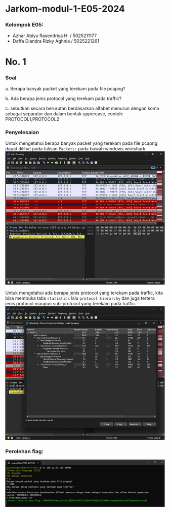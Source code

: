 # Jarkom-modul-1-E05-2024

### Kelompok E05:
- Azhar Abiyu Rasendriya H. / 5025211177
- Daffa Diandra Rizky Aghnia / 5025221261

# No. 1
### Soal 
a. Berapa banyak packet yang terekam pada file pcapng?

b. Ada berapa jenis protocol yang terekam pada traffic?

c. sebutkan secara berurutan berdasarkan alfabet menurun dengan koma sebagai separator dan dalam bentuk uppercase, contoh: PROTOCOL1,PROTOCOL2

### Penyelesaian
Untuk mengetahui berapa banyak packet yang terekam pada file pcapng dapat dilihat pada tulisan `Packets:` pada bawah windows wireshark.
![](Images/1a.jpg)  

Untuk mengetahui ada berapa jenis protocol yang terekam pada traffic, kita bisa membuka tabs `statistics` lalu `protocol hierarchy` dan juga tertera jenis protocol maupun sub-protocol yang terekam pada traffic.
![](Images/1b.jpg)  

### Perolehan flag:  
![](Images/1c.png)  
